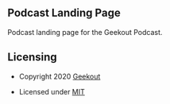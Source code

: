 ## Podcast Landing Page

Podcast landing page for the Geekout Podcast. 

## Licensing

- Copyright 2020 <a href="#" target="_blank">Geekout</a>



- Licensed under <a href="#" target="_blank">MIT</a>
